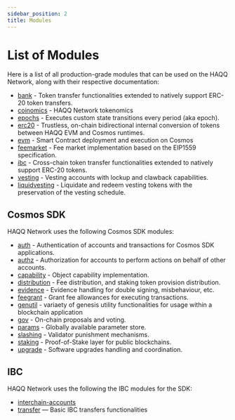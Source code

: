 ```yaml
---
sidebar_position: 2
title: Modules
---
```


# List of Modules

Here is a list of all production-grade modules that can be used on the HAQQ Network, along with their respective documentation:

- [bank](/network/modules/bank) - Token transfer functionalities extended to natively support ERC-20 token transfers.
- [coinomics](/network/modules/coinomics) - HAQQ Network tokenomics
- [epochs](/network/modules/epochs) - Executes custom state transitions every period (aka epoch).
- [erc20](/network/moduless/erc20) - Trustless, on-chain bidirectional internal conversion of tokens between HAQQ EVM and Cosmos runtimes.
- [evm](/network/modules/evm) - Smart Contract deployment and execution on Cosmos
- [feemarket](/network/modules/feemarket) - Fee market implementation based on the EIP1559 specification.
- [ibc](/network/modules/ibc) - Cross-chain token transfer functionalities extended to natively support ERC-20 tokens.
- [vesting](/network/modules/vesting) - Vesting accounts with lockup and clawback capabilities.
- [liquidvesting](/network/modules/liquidvesting) - Liquidate and redeem vesting tokens with the preservation of the vesting schedule.

## Cosmos SDK

HAQQ Network uses the following Cosmos SDK modules:

- [auth](https://docs.cosmos.network/main/modules/auth) - Authentication of accounts and transactions for Cosmos SDK applications.
- [authz](https://docs.cosmos.network/main/modules/authz) - Authorization for accounts to perform actions on behalf of other accounts.
- [capability](https://ibc.cosmos.network/main/ibc/capability-module) - Object capability implementation.
- [distribution](https://docs.cosmos.network/main/modules/distribution) - Fee distribution, and staking token provision distribution.
- [evidence](https://docs.cosmos.network/main/modules/evidence) - Evidence handling for double signing, misbehaviour, etc.
- [feegrant](https://docs.cosmos.network/main/modules/feegrant) - Grant fee allowances for executing transactions.
- [genutil](https://github.com/cosmos/cosmos-sdk/tree/main/x/genutil) - variaety of genesis utility functionalities for usage within a blockchain application
- [gov](https://docs.cosmos.network/main/modules/gov) - On-chain proposals and voting.
- [params](https://docs.cosmos.network/main/modules/params) - Globally available parameter store.
- [slashing](https://docs.cosmos.network/main/modules/slashing) - Validator punishment mechanisms.
- [staking](https://docs.cosmos.network/main/modules/staking) - Proof-of-Stake layer for public blockchains.
- [upgrade](https://docs.cosmos.network/main/modules/upgrade) - Software upgrades handling and coordination.

## IBC

HAQQ Network uses the following the IBC modules for the SDK:

- [interchain-accounts](https://ibc.cosmos.network/main/apps/interchain-accounts/overview.html)
- [transfer](https://ibc.cosmos.network/main/apps/transfer/overview.html) — Basic IBC transfers functionalities
